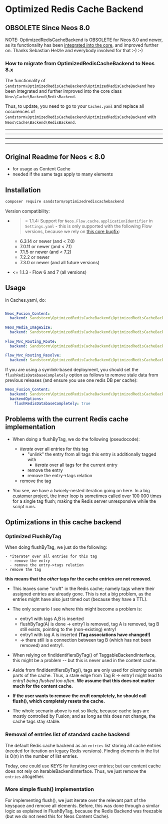 # Optimized Redis Cache Backend

## OBSOLETE Since Neos 8.0

NOTE: OptimizedRedisCacheBackend is OBSOLETE for Neos 8.0 and newer, as its functionality has been [integrated into the core](https://github.com/neos/flow-development-collection/pull/2721), and improved further on. Thanks Sebastian Helzle and everybody involved for that :-) :-)

### How to migrate from OptimizedRedisCacheBackend to Neos 8.x

The functionality of `Sandstorm\OptimizedRedisCacheBackend\OptimizedRedisCacheBackend` has been integrated and further improved into the core class `Neos\Cache\Backend\RedisBackend`.

Thus, to update, you need to go to your `Caches.yaml` and replace all occurences of `Sandstorm\OptimizedRedisCacheBackend\OptimizedRedisCacheBackend` with `Neos\Cache\Backend\RedisBackend`.


-----
-----
-----
-----

## Original Readme for Neos < 8.0

* for usage as Content Cache
* needed if the same tags apply to many elements

## Installation

```bash
composer require sandstorm/optimizedrediscachebackend
```

Version compatibility:

- >= 1.1.4: Support for `Neos.Flow.cache.applicationIdentifier` in `Settings.yaml` - this is only supported with the following
  Flow versions, because we rely on [this core bugfix](https://github.com/neos/flow-development-collection/pull/2622/commits/98af394ae947c59f851ac260449b293ccfe448b0):

  - 6.3.14 or newer (and < 7.0)
  - 7.0.11 or newer (and < 7.1)
  - 7.1.5 or newer (and < 7.2)
  - 7.2.2 or newer
  - 7.3.0 or newer (and all future versions)

- <= 1.1.3 - Flow 6 and 7 (all versions)

## Usage

in Caches.yaml, do:

```yaml

Neos_Fusion_Content:
  backend: Sandstorm\OptimizedRedisCacheBackend\OptimizedRedisCacheBackend
  
Neos_Media_ImageSize:
  backend: Sandstorm\OptimizedRedisCacheBackend\OptimizedRedisCacheBackend
  
Flow_Mvc_Routing_Route:
  backend: Sandstorm\OptimizedRedisCacheBackend\OptimizedRedisCacheBackend
  
Flow_Mvc_Routing_Resolve:
  backend: Sandstorm\OptimizedRedisCacheBackend\OptimizedRedisCacheBackend

```

If you are using a symlink-based deployment, you should set the `flushRedisDatabaseCompletely` option as follows to remove
stale data from previous releases (and ensure you use one redis DB per cache):

```yaml
Neos_Fusion_Content:
  backend: Sandstorm\OptimizedRedisCacheBackend\OptimizedRedisCacheBackend
  backendOptions:
    flushRedisDatabaseCompletely: true
```

## Problems with the current Redis cache implementation

* When doing a flushByTag, we do the following (pseudocode):
  - *iterate* over all entries for this tag
    - "unlink" the entry from all tags this entry is additionally tagged with
      - *iterate* over all tags for the current entry
    - remove the entry
    - remove the entry->tags relation
  - remove the tag

* You see, we have a twicely-nested iteration going on here. In a big customer
  project, the inner loop is sometimes called over 100 000 times for a single
  tag flush; making the Redis server unresponsive while the script runs.


## Optimizations in this cache backend

### Optimized FlushByTag

When doing flushByTag, we just do the following:

```
- *iterate* over all entries for this tag
  - remove the entry
  - remove the entry->tags relation
- remove the tag
```

**this means that the *other* tags for the cache entries are not removed**.
  
- This leaves some "cruft" in the Redis cache; namely tags where their assigned
  entries are already gone. This is not a big problem, as the entries might have also
  just timed out (because they have a TTL). 

- The only scenario I see where this might become a problem is:
  - entry1 with tags A,B is inserted
  - flushByTag(A) is done -> entry1 is removed, tag A is removed, tag B still exists, pointing to the (non-existing) entry1
  - entry1 with tag A is inserted **(Tag associations have changed!)**
  - -> there still is a connection between tag B (which has not been removed) and entry1.

- When relying on findIdentifiersByTag() of TaggableBackendInterface, this might be a problem -- but this is never
  used in the content cache.

- Aside from findIdentifiersByTag(), tags are only used for *clearing* certain parts of the cache. Thus, a stale
  edge from Tag B -> entry1 might lead to entry1 *being flushed too often*. **We assume that this does not matter much for the content
  cache.**

- **If the user wants to remove the cruft completely, he should call flush(), which completely resets the cache.**

- The whole scenario above is not so likely, because cache tags are mostly controlled by Fusion; and as long as
  this does not change, the cache tags stay stable.

### Removal of entries list of standard cache backend

The default Redis cache backend as an `entries` list storing all cache entries (needed for iteration on legacy
Redis versions). Finding elements in the list is O(n) in the number of list entries.

Today, one could use KEYS for iterating over entries; but our content cache does not rely on IterableBackendInterface.
Thus, we just remove the `entries` altogether. 

### More simple flush() implementation

For implementing flush(), we just iterate over the relevant part of the keyspace and remove all elements. Before, this
was done through a similar logic as explained in FlushByTag, because the Redis Backend was freezable (but we do not need
this for Neos Content Cache).
